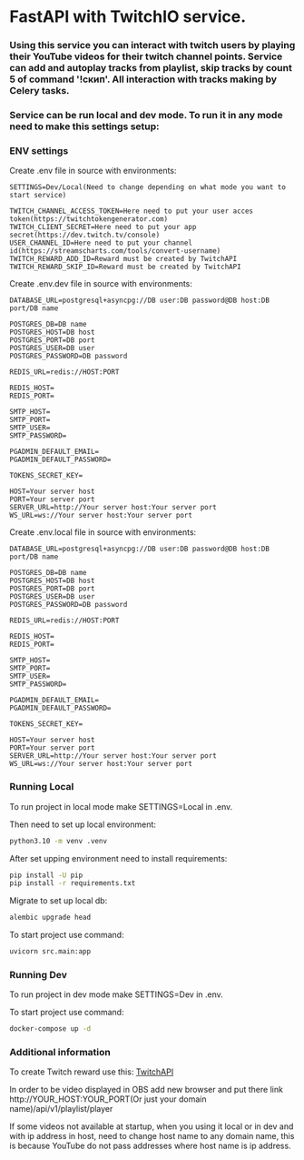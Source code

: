 # FastAPI with TwitchIO service.
### Using this service you can interact with twitch users by playing their YouTube videos for their twitch channel points. Service can add and autoplay tracks from playlist, skip tracks by count 5 of command '!скип'. All interaction with tracks making by Celery tasks.

### Service can be run local and dev mode. To run it in any mode need to make this settings setup:

### ENV settings
Create .env file in source with environments:
```dotenv
SETTINGS=Dev/Local(Need to change depending on what mode you want to start service)

TWITCH_CHANNEL_ACCESS_TOKEN=Here need to put your user acces token(https://twitchtokengenerator.com)
TWITCH_CLIENT_SECRET=Here need to put your app secret(https://dev.twitch.tv/console)
USER_CHANNEL_ID=Here need to put your channel id(https://streamscharts.com/tools/convert-username)
TWITCH_REWARD_ADD_ID=Reward must be created by TwitchAPI
TWITCH_REWARD_SKIP_ID=Reward must be created by TwitchAPI
```
Create .env.dev file in source with environments:
```dotenv
DATABASE_URL=postgresql+asyncpg://DB user:DB password@DB host:DB port/DB name

POSTGRES_DB=DB name
POSTGRES_HOST=DB host
POSTGRES_PORT=DB port
POSTGRES_USER=DB user
POSTGRES_PASSWORD=DB password

REDIS_URL=redis://HOST:PORT

REDIS_HOST=
REDIS_PORT=

SMTP_HOST=
SMTP_PORT=
SMTP_USER=
SMTP_PASSWORD=

PGADMIN_DEFAULT_EMAIL=
PGADMIN_DEFAULT_PASSWORD=

TOKENS_SECRET_KEY=

HOST=Your server host
PORT=Your server port
SERVER_URL=http://Your server host:Your server port
WS_URL=ws://Your server host:Your server port
```
Create .env.local file in source with environments:
```dotenv
DATABASE_URL=postgresql+asyncpg://DB user:DB password@DB host:DB port/DB name

POSTGRES_DB=DB name
POSTGRES_HOST=DB host
POSTGRES_PORT=DB port
POSTGRES_USER=DB user
POSTGRES_PASSWORD=DB password

REDIS_URL=redis://HOST:PORT

REDIS_HOST=
REDIS_PORT=

SMTP_HOST=
SMTP_PORT=
SMTP_USER=
SMTP_PASSWORD=

PGADMIN_DEFAULT_EMAIL=
PGADMIN_DEFAULT_PASSWORD=

TOKENS_SECRET_KEY=

HOST=Your server host
PORT=Your server port
SERVER_URL=http://Your server host:Your server port
WS_URL=ws://Your server host:Your server port
```
### Running Local
To run project in local mode make SETTINGS=Local in .env.

Then need to set up local environment:
```bash
python3.10 -m venv .venv 
```
After set upping environment need to install requirements:
```bash
pip install -U pip
pip install -r requirements.txt
```
Migrate to set up local db:
```bash
alembic upgrade head
```
To start project use command:
```bash
uvicorn src.main:app
```
### Running Dev
To run project in dev mode make SETTINGS=Dev in .env.

To start project use command:
```bash
docker-compose up -d
```
### Additional information
To create Twitch reward use this: [TwitchAPI](https://dev.twitch.tv/docs/api/reference/#create-custom-rewards)

In order to be video displayed in OBS add new browser and put there link http://YOUR_HOST:YOUR_PORT(Or just your domain name)/api/v1/playlist/player

If some videos not available at startup, when you using it local or in dev and with ip address in host, need to change host name to any domain name, this is because YouTube do not pass addresses where host name is ip address.

